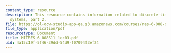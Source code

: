```yaml
---
content_type: resource
description: This resource contains information related to discrete-time signals and
  systems, part 2.
file: https://ol-ocw-studio-app-qa.s3.amazonaws.com/courses/res-6-008-digital-signal-processing-spring-2011/4a15c19f5f4639dd54d9f07094f3ef24_MITRES_6_008S11_lec03.pdf
file_type: application/pdf
resourcetype: Document
title: MITRES_6_008S11_lec03.pdf
uid: 4a15c19f-5f46-39dd-54d9-f07094f3ef24
---
```

